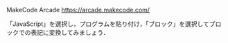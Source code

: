 MakeCode Arcade 
https://arcade.makecode.com/

「JavaScript」を選択し，プログラムを貼り付け，「ブロック」を選択してブロックでの表記に変換してみましょう．
